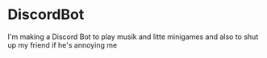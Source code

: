 # DiscordBot
I'm making a Discord Bot to play musik and litte minigames and also to shut up my friend if he's annoying me
